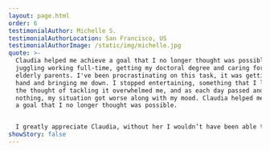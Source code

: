 ```yaml
---
layout: page.html
order: 6
testimonialAuthor: Michelle S.
testimonialAuthorLocation: San Francisco, US
testimonialAuthorImage: /static/img/michelle.jpg
quote: >-
  Claudia helped me achieve a goal that I no longer thought was possible. I was
  juggling working full-time, getting my doctoral degree and caring for my
  elderly parents. I've been procrastinating on this task, it was getting out of
  hand and bringing me down. I stopped entertaining, something that I loved but
  the thought of tackling it overwhelmed me, and as each day passed and I did
  nothing, my situation got worse along with my mood. Claudia helped me achieve
  a goal that I no longer thought was possible.


  I greatly appreciate Claudia, without her I wouldn’t have been able to achieve my goal.
showStory: false
---
```

